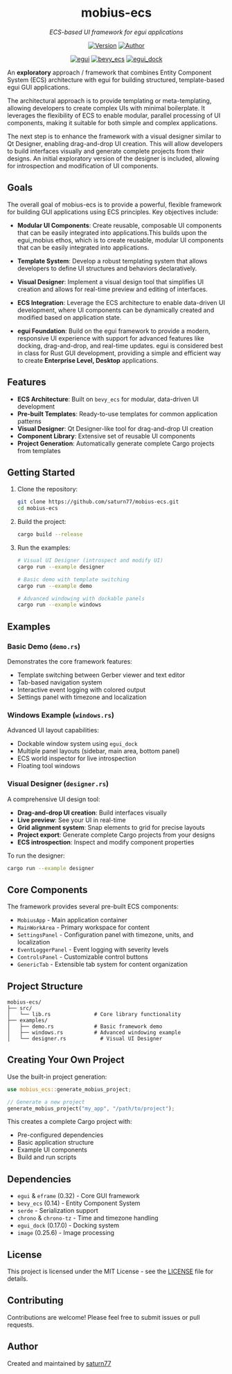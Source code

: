 <div align="center">

# mobius-ecs

*ECS-based UI framework for egui applications*

[![Version](https://img.shields.io/badge/version-0.1.0-blue)](https://github.com/saturn77/mobius-ecs)
[![Author](https://img.shields.io/badge/author-saturn77-orange)](https://github.com/saturn77)

[![egui](https://img.shields.io/badge/egui-0.32-blue)](https://github.com/emilk/egui)
[![bevy_ecs](https://img.shields.io/badge/bevy__ecs-0.14-blue)](https://github.com/bevyengine/bevy)
[![egui_dock](https://img.shields.io/badge/egui__dock-0.17.0-blue)](https://github.com/luca-della-vedova/egui_dock)

</div>

An **exploratory** approach / framework that combines Entity Component System (ECS) architecture with egui for building structured, template-based egui GUI applications. 

The architectural approach is to provide templating or meta-templating, allowing developers to create complex UIs with minimal boilerplate. It leverages the flexibility of ECS to enable modular, parallel processing of UI components, making it suitable for both simple and complex applications.

The next step is to enhance the framework with a visual designer similar to Qt Designer, enabling drag-and-drop UI creation. This will allow developers to build interfaces visually and generate complete projects from their designs. An initial exploratory version of the designer is included, allowing for introspection and modification of UI components.

## Goals

The overall goal of mobius-ecs is to provide a powerful, flexible framework for building GUI applications using ECS principles. Key objectives include:
- **Modular UI Components**: Create reusable, composable UI components that can be easily integrated into applications.This builds upon the egui_mobius ethos, which is to create reusable, modular UI components that can be easily integrated into applications.
  
- **Template System**: Develop a robust templating system that allows developers to define UI structures and behaviors declaratively.
- **Visual Designer**: Implement a visual design tool that simplifies UI creation and allows for real-time preview and editing of interfaces.
- **ECS Integration**: Leverage the ECS architecture to enable data-driven UI development, where UI components can be dynamically created and modified based on application state.
- **egui Foundation**: Build on the egui framework to provide a modern, responsive UI experience with support for advanced features like docking, drag-and-drop, and real-time updates. egui is considered best in class for Rust GUI development, providing a simple and efficient way to create **Enterprise Level, Desktop** applications.


## Features

- **ECS Architecture**: Built on `bevy_ecs` for modular, data-driven UI development
- **Pre-built Templates**: Ready-to-use templates for common application patterns
- **Visual Designer**: Qt Designer-like tool for drag-and-drop UI creation
- **Component Library**: Extensive set of reusable UI components
- **Project Generation**: Automatically generate complete Cargo projects from templates

## Getting Started

1. Clone the repository:
   ```bash
   git clone https://github.com/saturn77/mobius-ecs.git
   cd mobius-ecs
   ```

2. Build the project:
   ```bash
   cargo build --release
   ```

3. Run the examples:
   ```bash
   # Visual UI Designer (introspect and modify UI)
   cargo run --example designer

   # Basic demo with template switching
   cargo run --example demo
   
   # Advanced windowing with dockable panels
   cargo run --example windows
   
   ```

## Examples

### Basic Demo (`demo.rs`)
Demonstrates the core framework features:
- Template switching between Gerber viewer and text editor
- Tab-based navigation system
- Interactive event logging with colored output
- Settings panel with timezone and localization

### Windows Example (`windows.rs`)
Advanced UI layout capabilities:
- Dockable window system using `egui_dock`
- Multiple panel layouts (sidebar, main area, bottom panel)
- ECS world inspector for live introspection
- Floating tool windows

### Visual Designer (`designer.rs`)
A comprehensive UI design tool:
- **Drag-and-drop UI creation**: Build interfaces visually
- **Live preview**: See your UI in real-time
- **Grid alignment system**: Snap elements to grid for precise layouts
- **Project export**: Generate complete Cargo projects from your designs
- **ECS introspection**: Inspect and modify component properties

To run the designer:
```bash
cargo run --example designer
```

## Core Components

The framework provides several pre-built ECS components:

- `MobiusApp` - Main application container
- `MainWorkArea` - Primary workspace for content
- `SettingsPanel` - Configuration panel with timezone, units, and localization
- `EventLoggerPanel` - Event logging with severity levels
- `ControlsPanel` - Customizable control buttons
- `GenericTab` - Extensible tab system for content organization

## Project Structure

```
mobius-ecs/
├── src/
│   └── lib.rs              # Core library functionality
├── examples/
│   ├── demo.rs             # Basic framework demo
│   ├── windows.rs          # Advanced windowing example
│   └── designer.rs           # Visual UI Designer
```

## Creating Your Own Project

Use the built-in project generation:

```rust
use mobius_ecs::generate_mobius_project;

// Generate a new project
generate_mobius_project("my_app", "/path/to/project");
```

This creates a complete Cargo project with:
- Pre-configured dependencies
- Basic application structure
- Example UI components
- Build and run scripts

## Dependencies

- `egui` & `eframe` (0.32) - Core GUI framework
- `bevy_ecs` (0.14) - Entity Component System
- `serde` - Serialization support
- `chrono` & `chrono-tz` - Time and timezone handling
- `egui_dock` (0.17.0) - Docking system
- `image` (0.25.6) - Image processing

## License

This project is licensed under the MIT License - see the [LICENSE](LICENSE) file for details.

## Contributing

Contributions are welcome! Please feel free to submit issues or pull requests.

## Author

Created and maintained by [saturn77](https://github.com/saturn77)
